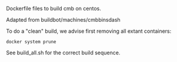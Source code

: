 Dockerfile files to build cmb on centos.

Adapted from buildbot/machines/cmbbinsdash

To do a "clean" build, we advise first removing all extant containers:

```
docker system prune
```

See build_all.sh for the correct build sequence.
